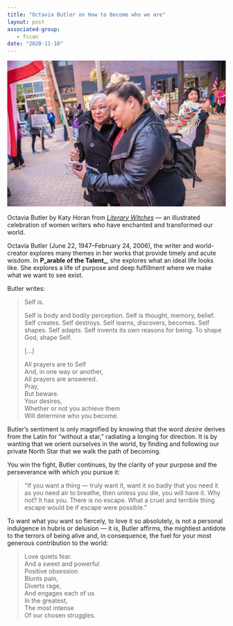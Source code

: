 ```yaml
---
title: "Octavia Butler on How to Become who we are"
layout: post
associated-group:
   - fccan
date: "2020-11-10"
---
```


![](media/unnamed.jpg)

Octavia Butler by Katy Horan from [_Literary Witches_](https://www.brainpickings.org/2018/02/07/literary-witches/) — an illustrated celebration of women writers who have enchanted and transformed our world.

Octavia Butler (June 22, 1947–February 24, 2006), the writer and world-creator explores many themes in her works that provide timely and acute wisdom. In **P_arable of the Talent_**, she explores what an ideal life looks like. She explores a life of purpose and deep fulfillment where we make what we want to see exist.

Butler writes:

> Self is.
> 
> Self is body and bodily perception. Self is thought, memory, belief. Self creates. Self destroys. Self learns, discovers, becomes. Self shapes. Self adapts. Self invents its own reasons for being. To shape God, shape Self.
> 
> \[…\]
> 
> All prayers are to Self  
> And, in one way or another,  
> All prayers are answered.  
> Pray,  
> But beware.  
> Your desires,  
> Whether or not you achieve them  
> Will determine who you become.

Butler’s sentiment is only magnified by knowing that the word _desire_ derives from the Latin for “without a star,” radiating a longing for direction. It is by wanting that we orient ourselves in the world, by finding and following our private North Star that we walk the path of becoming.

You win the fight, Butler continues, by the clarity of your purpose and the perseverance with which you pursue it:

> "If you want a thing — truly want it, want it so badly that you need it as you need air to breathe, then unless you die, you will have it. Why not? It has you. There is no escape. What a cruel and terrible thing escape would be if escape were possible."

To want what you want so fiercely, to love it so absolutely, is not a personal indulgence in hubris or delusion — it is, Butler affirms, the mightiest antidote to the terrors of being alive and, in consequence, the fuel for your most generous contribution to the world:

> Love quiets fear.  
> And a sweet and powerful  
> Positive obsession  
> Blunts pain,  
> Diverts rage,  
> And engages each of us  
> In the greatest,  
> The most intense  
> Of our chosen struggles.
